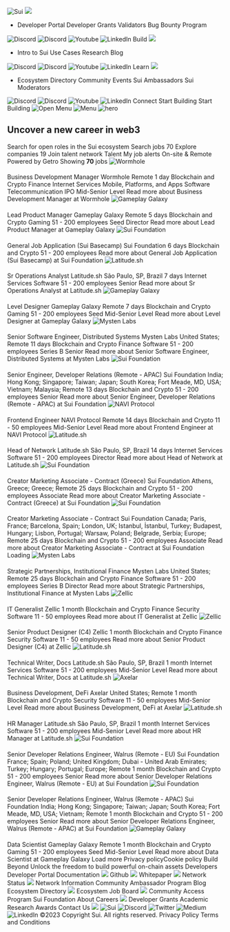 ![Sui](https://cdn-customers.getro.com/sui/images/6439ab96e20cad137a4c80d0_TopNavLogo.svg)
![](https://cdn-customers.getro.com/sui/images/64364d0b189a486aeb3125eb_research-paper.png)
  * Developer Portal
Developer Grants
Validators
Bug Bounty Program


![Discord](https://cdn-customers.getro.com/sui/images/6437008357bf4282419837f5_header-discord.svg) ![Discord](https://cdn-customers.getro.com/sui/images/6437008324516685fb7ec5a8_header-twitter.svg) ![Youtube](https://cdn-customers.getro.com/sui/images/64370082189ad6fc561d22f3_header-medium.svg) ![LinkedIn](https://cdn-customers.getro.com/sui/images/643700822629e178cbb2198e_header-linkedin.svg)
Build
![](https://cdn-customers.getro.com/sui/images/64364d0b189a486aeb3125eb_research-paper.png)
  * Intro to Sui
Use Cases
Research
Blog


![Discord](https://cdn-customers.getro.com/sui/images/6437008357bf4282419837f5_header-discord.svg) ![Discord](https://cdn-customers.getro.com/sui/images/6437008324516685fb7ec5a8_header-twitter.svg) ![Youtube](https://cdn-customers.getro.com/sui/images/64370082189ad6fc561d22f3_header-medium.svg) ![LinkedIn](https://cdn-customers.getro.com/sui/images/643700822629e178cbb2198e_header-linkedin.svg)
Learn
![](https://cdn-customers.getro.com/sui/images/64364d0b189a486aeb3125eb_research-paper.png)
  * Ecosystem Directory
Community Events
Sui Ambassadors
Sui Moderators


![Discord](https://cdn-customers.getro.com/sui/images/6437008357bf4282419837f5_header-discord.svg) ![Discord](https://cdn-customers.getro.com/sui/images/6437008324516685fb7ec5a8_header-twitter.svg) ![Youtube](https://cdn-customers.getro.com/sui/images/64370082189ad6fc561d22f3_header-medium.svg) ![LinkedIn](https://cdn-customers.getro.com/sui/images/643700822629e178cbb2198e_header-linkedin.svg)
Connect
Start Building
Start Building
![Open Menu](https://cdn-customers.getro.com/sui/images/64371adfbd6d32f69e966dcc_burgerMenu.svg) ![Menu](https://cdn-customers.getro.com/sui/images/64371d0295901111093efc54_menu-close.svg)
![hero](https://cdn.filepicker.io/api/file/PLUoQSMR42NIKwhXHbmT)
## Uncover a new career in web3
Search for open roles in the Sui ecosystem
Search 
jobs
70
Explore 
companies
19
Join talent network
Talent
My job alerts
On-site & Remote
Powered by Getro
Showing **70** jobs
![Wormhole](https://cdn.getro.com/companies/158da040-4a77-59d5-98ca-b9e047de616d-1728389938)
#### 
Business Development Manager
Wormhole
Remote
1 day
Blockchain and Crypto
Finance
Internet Services
Mobile, Platforms, and Apps
Software
Telecommunication
IPO
Mid-Senior Level
Read more
about Business Development Manager at Wormhole
![Gameplay Galaxy](https://cdn.getro.com/companies/69a7cf80-92a0-5570-ae42-0b496f8cc8e0)
#### 
Lead Product Manager
Gameplay Galaxy
Remote
5 days
Blockchain and Crypto
Gaming
51 - 200 employees
Seed
Director
Read more
about Lead Product Manager at Gameplay Galaxy
![Sui Foundation](https://cdn.getro.com/companies/bf06d615-910b-558c-a55b-9c3823f1336c)
#### 
General Job Application (Sui Basecamp)
Sui Foundation
6 days
Blockchain and Crypto
51 - 200 employees
Read more
about General Job Application (Sui Basecamp) at Sui Foundation
![Latitude.sh](https://cdn.getro.com/companies/a45ada18-52fa-5b5f-945e-0b22f556b680)
#### 
Sr Operations Analyst
Latitude.sh
São Paulo, SP, Brazil
7 days
Internet Services
Software
51 - 200 employees
Senior
Read more
about Sr Operations Analyst at Latitude.sh
![Gameplay Galaxy](https://cdn.getro.com/companies/69a7cf80-92a0-5570-ae42-0b496f8cc8e0)
#### 
Level Designer
Gameplay Galaxy
Remote
7 days
Blockchain and Crypto
Gaming
51 - 200 employees
Seed
Mid-Senior Level
Read more
about Level Designer at Gameplay Galaxy
![Mysten Labs](https://cdn.getro.com/companies/b5cf5cd4-9af0-5284-9049-1cc5d51082e2-1724247117)
#### 
Senior Software Engineer, Distributed Systems
Mysten Labs
United States; Remote
11 days
Blockchain and Crypto
Finance
Software
51 - 200 employees
Series B
Senior
Read more
about Senior Software Engineer, Distributed Systems at Mysten Labs
![Sui Foundation](https://cdn.getro.com/companies/bf06d615-910b-558c-a55b-9c3823f1336c)
#### 
Senior Engineer, Developer Relations (Remote - APAC)
Sui Foundation
India; Hong Kong; Singapore; Taiwan; Japan; South Korea; Fort Meade, MD, USA; Vietnam; Malaysia; Remote
13 days
Blockchain and Crypto
51 - 200 employees
Senior
Read more
about Senior Engineer, Developer Relations (Remote - APAC) at Sui Foundation
![NAVI Protocol](https://cdn.getro.com/companies/948c603c-782e-503f-8055-846696da44a8-1745496922)
#### 
Frontend Engineer
NAVI Protocol
Remote
14 days
Blockchain and Crypto
11 - 50 employees
Mid-Senior Level
Read more
about Frontend Engineer at NAVI Protocol
![Latitude.sh](https://cdn.getro.com/companies/a45ada18-52fa-5b5f-945e-0b22f556b680)
#### 
Head of Network
Latitude.sh
São Paulo, SP, Brazil
14 days
Internet Services
Software
51 - 200 employees
Director
Read more
about Head of Network at Latitude.sh
![Sui Foundation](https://cdn.getro.com/companies/bf06d615-910b-558c-a55b-9c3823f1336c)
#### 
Creator Marketing Associate - Contract (Greece)
Sui Foundation
Athens, Greece; Greece; Remote
25 days
Blockchain and Crypto
51 - 200 employees
Associate
Read more
about Creator Marketing Associate - Contract (Greece) at Sui Foundation
![Sui Foundation](https://cdn.getro.com/companies/bf06d615-910b-558c-a55b-9c3823f1336c)
#### 
Creator Marketing Associate - Contract
Sui Foundation
Canada; Paris, France; Barcelona, Spain; London, UK; Istanbul, İstanbul, Turkey; Budapest, Hungary; Lisbon, Portugal; Warsaw, Poland; Belgrade, Serbia; Europe; Remote
25 days
Blockchain and Crypto
51 - 200 employees
Associate
Read more
about Creator Marketing Associate - Contract at Sui Foundation
Loading
![Mysten Labs](https://cdn.getro.com/companies/b5cf5cd4-9af0-5284-9049-1cc5d51082e2-1724247117)
#### 
Strategic Partnerships, Institutional Finance
Mysten Labs
United States; Remote
25 days
Blockchain and Crypto
Finance
Software
51 - 200 employees
Series B
Director
Read more
about Strategic Partnerships, Institutional Finance at Mysten Labs
![Zellic](https://cdn.getro.com/companies/02d95640-01ba-5a8b-bb2d-c3a819bccbaa)
#### 
IT Generalist
Zellic
1 month
Blockchain and Crypto
Finance
Security
Software
11 - 50 employees
Read more
about IT Generalist at Zellic
![Zellic](https://cdn.getro.com/companies/02d95640-01ba-5a8b-bb2d-c3a819bccbaa)
#### 
Senior Product Designer (C4)
Zellic
1 month
Blockchain and Crypto
Finance
Security
Software
11 - 50 employees
Read more
about Senior Product Designer (C4) at Zellic
![Latitude.sh](https://cdn.getro.com/companies/a45ada18-52fa-5b5f-945e-0b22f556b680)
#### 
Technical Writer, Docs
Latitude.sh
São Paulo, SP, Brazil
1 month
Internet Services
Software
51 - 200 employees
Mid-Senior Level
Read more
about Technical Writer, Docs at Latitude.sh
![Axelar](https://cdn.getro.com/companies/6fe317c0-adae-5907-bc91-534c34dd6d39-1728311049)
#### 
Business Development, DeFi
Axelar
United States; Remote
1 month
Blockchain and Crypto
Security
Software
11 - 50 employees
Mid-Senior Level
Read more
about Business Development, DeFi at Axelar
![Latitude.sh](https://cdn.getro.com/companies/a45ada18-52fa-5b5f-945e-0b22f556b680)
#### 
HR Manager
Latitude.sh
São Paulo, SP, Brazil
1 month
Internet Services
Software
51 - 200 employees
Mid-Senior Level
Read more
about HR Manager at Latitude.sh
![Sui Foundation](https://cdn.getro.com/companies/bf06d615-910b-558c-a55b-9c3823f1336c)
#### 
Senior Developer Relations Engineer, Walrus (Remote - EU)
Sui Foundation
France; Spain; Poland; United Kingdom; Dubai - United Arab Emirates; Turkey; Hungary; Portugal; Europe; Remote
1 month
Blockchain and Crypto
51 - 200 employees
Senior
Read more
about Senior Developer Relations Engineer, Walrus (Remote - EU) at Sui Foundation
![Sui Foundation](https://cdn.getro.com/companies/bf06d615-910b-558c-a55b-9c3823f1336c)
#### 
Senior Developer Relations Engineer, Walrus (Remote - APAC)
Sui Foundation
India; Hong Kong; Singapore; Taiwan; Japan; South Korea; Fort Meade, MD, USA; Vietnam; Remote
1 month
Blockchain and Crypto
51 - 200 employees
Senior
Read more
about Senior Developer Relations Engineer, Walrus (Remote - APAC) at Sui Foundation
![Gameplay Galaxy](https://cdn.getro.com/companies/69a7cf80-92a0-5570-ae42-0b496f8cc8e0)
#### 
Data Scientist
Gameplay Galaxy
Remote
1 month
Blockchain and Crypto
Gaming
51 - 200 employees
Seed
Mid-Senior Level
Read more
about Data Scientist at Gameplay Galaxy
Load more
Privacy policyCookie policy
Build Beyond
Unlock the freedom to build powerful on-chain assets
Developers
Developer Portal
Documentation
![](https://cdn-customers.getro.com/sui/images/642cbe98ed25cb3b62937ff6_Vectors-Wrapper.svg)
Github
![](https://cdn-customers.getro.com/sui/images/642cbe98ed25cb3b62937ff6_Vectors-Wrapper.svg)
Whitepaper
![](https://cdn-customers.getro.com/sui/images/642cbe98ed25cb3b62937ff6_Vectors-Wrapper.svg)
Network Status
![](https://cdn-customers.getro.com/sui/images/642cbe98ed25cb3b62937ff6_Vectors-Wrapper.svg)
Network Information
Community
Ambassador Program
Blog
Ecosystem Directory
![](https://cdn-customers.getro.com/sui/images/642cbe98ed25cb3b62937ff6_Vectors-Wrapper.svg)
Ecosystem Job Board
![](https://cdn-customers.getro.com/sui/images/642cbe98ed25cb3b62937ff6_Vectors-Wrapper.svg)
Community Access Program
Sui Foundation
About
Careers
![](https://cdn-customers.getro.com/sui/images/642cbe98ed25cb3b62937ff6_Vectors-Wrapper.svg)
Developer Grants
Academic Research Awards
Contact Us
![](https://cdn-customers.getro.com/sui/images/642cbe98ed25cb3b62937ff6_Vectors-Wrapper.svg)
![Sui](https://cdn-customers.getro.com/sui/images/6439ab9680317757ca125502_FooterLogo.svg)
![Discord](https://cdn-customers.getro.com/sui/images/6437008357bf4282419837f5_header-discord.svg) ![Twitter](https://cdn-customers.getro.com/sui/images/6437008324516685fb7ec5a8_header-twitter.svg) ![Medium](https://cdn-customers.getro.com/sui/images/64370082189ad6fc561d22f3_header-medium.svg) ![LinkedIn](https://cdn-customers.getro.com/sui/images/643700822629e178cbb2198e_header-linkedin.svg)
©2023 Copyright Sui. All rights reserved.
Privacy Policy Terms and Conditions
